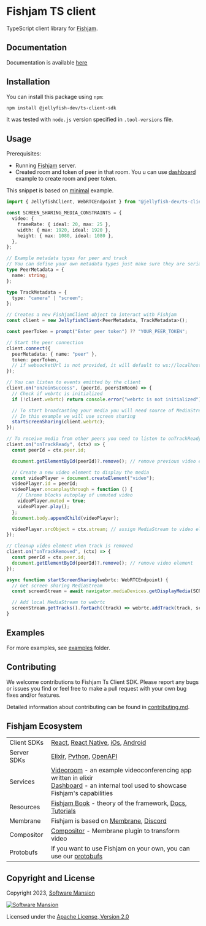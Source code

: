 # Fishjam TS client

TypeScript client library for [Fishjam](https://github.com/fishjam-dev/fishjam).

## Documentation

Documentation is available [here](https://fishjam-dev.github.io/ts-client-sdk/)

## Installation

You can install this package using `npm`:

```bash
npm install @jellyfish-dev/ts-client-sdk
```

It was tested with `node.js` version specified in `.tool-versions` file.

## Usage

Prerequisites:

- Running [Fishjam](https://github.com/fishjam-dev/fishjam) server.
- Created room and token of peer in that room.
  You u can use [dashboard](https://github.com/fishjam-dev/fishjam-dashboard) example to create room and peer token.

This snippet is based on [minimal](https://github.com/fishjam-dev/ts-client-sdk/tree/main/examples/minimal) example.

```ts
import { JellyfishClient, WebRTCEndpoint } from "@jellyfish-dev/ts-client-sdk";

const SCREEN_SHARING_MEDIA_CONSTRAINTS = {
  video: {
    frameRate: { ideal: 20, max: 25 },
    width: { max: 1920, ideal: 1920 },
    height: { max: 1080, ideal: 1080 },
  },
};

// Example metadata types for peer and track
// You can define your own metadata types just make sure they are serializable
type PeerMetadata = {
  name: string;
};

type TrackMetadata = {
  type: "camera" | "screen";
};

// Creates a new FishjamClient object to interact with Fishjam
const client = new JellyfishClient<PeerMetadata, TrackMetadata>();

const peerToken = prompt("Enter peer token") ?? "YOUR_PEER_TOKEN";

// Start the peer connection
client.connect({
  peerMetadata: { name: "peer" },
  token: peerToken,
  // if websocketUrl is not provided, it will default to ws://localhost:5002/socket/peer/websocket
});

// You can listen to events emitted by the client
client.on("onJoinSuccess", (peerId, peersInRoom) => {
  // Check if webrtc is initialized
  if (!client.webrtc) return console.error("webrtc is not initialized");

  // To start broadcasting your media you will need source of MediaStream like camera, microphone or screen
  // In this example we will use screen sharing
  startScreenSharing(client.webrtc);
});

// To receive media from other peers you need to listen to onTrackReady event
client.on("onTrackReady", (ctx) => {
  const peerId = ctx.peer.id;

  document.getElementById(peerId)?.remove(); // remove previous video element if it exists

  // Create a new video element to display the media
  const videoPlayer = document.createElement("video");
  videoPlayer.id = peerId;
  videoPlayer.oncanplaythrough = function () {
    // Chrome blocks autoplay of unmuted video
    videoPlayer.muted = true;
    videoPlayer.play();
  };
  document.body.appendChild(videoPlayer);

  videoPlayer.srcObject = ctx.stream; // assign MediaStream to video element
});

// Cleanup video element when track is removed
client.on("onTrackRemoved", (ctx) => {
  const peerId = ctx.peer.id;
  document.getElementById(peerId)?.remove(); // remove video element
});

async function startScreenSharing(webrtc: WebRTCEndpoint) {
  // Get screen sharing MediaStream
  const screenStream = await navigator.mediaDevices.getDisplayMedia(SCREEN_SHARING_MEDIA_CONSTRAINTS);

  // Add local MediaStream to webrtc
  screenStream.getTracks().forEach((track) => webrtc.addTrack(track, screenStream, { type: "screen" }));
}
```

## Examples

For more examples, see [examples](https://github.com/fishjam-dev/ts-client-sdk/tree/main/examples) folder.

## Contributing

We welcome contributions to Fishjam Ts Client SDK. Please report any bugs or issues you find or feel free to make a pull request with your own bug fixes and/or features.

Detailed information about contributing can be found in [contributing.md](./contributing.md).

## Fishjam Ecosystem

|             |                                                                                                                                                                                                                                                      |
| ----------- | ---------------------------------------------------------------------------------------------------------------------------------------------------------------------------------------------------------------------------------------------------- |
| Client SDKs | [React](https://github.com/fishjam-dev/react-client-sdk), [React Native](https://github.com/fishjam-dev/react-native-client-sdk), [iOs](https://github.com/fishjam-dev/ios-client-sdk), [Android](https://github.com/fishjam-dev/android-client-sdk) |
| Server SDKs | [Elixir](https://github.com/fishjam-dev/elixir_server_sdk), [Python](https://github.com/fishjam-dev/python-server-sdk), [OpenAPI](https://fishjam-dev.github.io/fishjam-docs/api_reference/rest_api)                                                 |
| Services    | [Videoroom](https://github.com/fishjam-dev/fishjam-videoroom) - an example videoconferencing app written in elixir <br/> [Dashboard](https://github.com/fishjam-dev/fishjam-dashboard) - an internal tool used to showcase Fishjam's capabilities    |
| Resources   | [Fishjam Book](https://fishjam-dev.github.io/book/) - theory of the framework, [Docs](https://fishjam-dev.github.io/fishjam-docs/), [Tutorials](https://github.com/fishjam-dev/fishjam-clients-tutorials)                                            |
| Membrane    | Fishjam is based on [Membrane](https://membrane.stream/), [Discord](https://discord.gg/nwnfVSY)                                                                                                                                                      |
| Compositor  | [Compositor](https://github.com/membraneframework/membrane_video_compositor_plugin) - Membrane plugin to transform video                                                                                                                             |
| Protobufs   | If you want to use Fishjam on your own, you can use our [protobufs](https://github.com/fishjam-dev/protos)                                                                                                                                           |

## Copyright and License

Copyright 2023, [Software Mansion](https://swmansion.com/?utm_source=git&utm_medium=readme&utm_campaign=fishjam)

[![Software Mansion](https://logo.swmansion.com/logo?color=white&variant=desktop&width=200&tag=membrane-github)](https://swmansion.com/?utm_source=git&utm_medium=readme&utm_campaign=fishjam)

Licensed under the [Apache License, Version 2.0](LICENSE)
